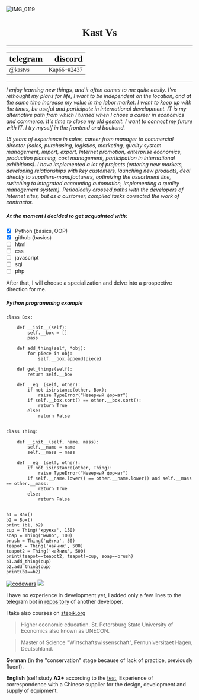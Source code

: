 ![IMG_0119](https://user-images.githubusercontent.com/102456666/189544383-2a4380f2-2e90-4562-8277-04b3e1351a7d.JPG)

<h1 align="center" > <FONT FACE="HELTERSKELTER"> Kast Vs </FONT> </h1>



---

|<FONT FACE ="HERMAN"> <font size = "5"> telegram| <FONT FACE ="HERMAN"> <font size = "5">discord|
|:-|-:|
|<FONT FACE ="arial black"> @kastvs|<FONT FACE ="arial black">Kap66+#2437|
___

_I enjoy learning new things, and it often comes to me quite easily. I've rethought my plans for life, I want to be independent on the location, and at the same time increase my value in the labor market. I want to keep up with the times, be useful and participate in international development. IT is my alternative path from which I turned when I chose a career in economics and commerce. It's time to close my old gestalt. I want to connect my future with IT. I try myself in the frontend and backend._ 

_15 years of experience in sales, career from manager to commercial director (sales, purchasing, logistics, marketing, quality system management, import, export, Internet promotion, enterprise economics, production planning, cost management, participation in international exhibitions). I have implemented a lot of projects (entering new markets, developing relationships with key customers, launching new products, deal directly to suppliers-manufacturers, optimizing the assortment line, switching to integrated accounting automation, implementing a quality management system). Periodically crossed paths with the developers of Internet sites, but as a customer, compiled tasks corrected the work of contractor._

##### At the moment I decided to get acquainted with:
- [x] Python (basics, OOP) 
- [x] github (basics)
- [ ] html
- [ ] css
- [ ] javascript
- [ ] sql
- [ ] php

After that, I will choose a specialization and delve into a prospective direction for me.

##### Python programming example 
```Py
class Box:

    def __init__(self):
        self.__box = []
        pass

    def add_thing(self, *obj):
        for piece in obj:
            self.__box.append(piece)

    def get_things(self):
        return self.__box

    def __eq__(self, other):
        if not isinstance(other, Box):
            raise TypeError("Неверный формат")
        if self.__box.sort() == other.__box.sort():
            return True
        else:
            return False


class Thing:

    def __init__(self, name, mass):
        self.__name = name
        self.__mass = mass

    def __eq__(self, other):
        if not isinstance(other, Thing):
            raise TypeError("Неверный формат")
        if self.__name.lower() == other.__name.lower() and self.__mass == other.__mass:
            return True
        else:
            return False


b1 = Box()
b2 = Box()
print (b1, b2)
cup = Thing('кружка', 150)
soap = Thing('мыло', 100)
brush = Thing('щётка', 50)
teapot = Thing('чайник', 500)
teapot2 = Thing('чайник', 500)
print(teapot==teapot2, teapot!=cup, soap==brush)
b1.add_thing(cup)
b2.add_thing(cup)
print(b1==b2)
```
[![codewars](https://www.codewars.com/users/Error404-2/badges/large)](https://www.codewars.com/users/Error404-2/completed_solutions)
![](https://github-profile-summary-cards.vercel.app/api/cards/stats?username=Error404-2)

I have no experience in development yet, I added only a few lines to the telegram bot in [repository](https://github.com/OldCodersClub/LariskaBot/commits/master)  of another developer.

I take also courses on [stepik.org](https://stepik.org/users/490145214)

> Higher economic education. St. Petersburg State University of Economics also known as UNECON. 

>Master of Science "Wirtschaftswissenschaft", Fernuniversitaet Hagen, Deutschland.

**German** (in the "conservation" stage because of lack of practice, previously fluent).

**English** (self study **A2+** according to the [test](https://test.str.by),  Experience of correspondence with a Chinese supplier for the design, development and supply of equipment.
